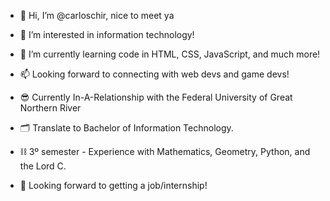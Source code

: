 - 👋 Hi, I’m @carloschir, nice to meet ya
- 👀 I’m interested in information technology!
- 🌱 I’m currently learning code in HTML, CSS, JavaScript, and much more!
- 📫 Looking forward to connecting with web devs and game devs!

- 😎 Currently In-A-Relationship with the Federal University of Great Northern River
- 🗂 Translate to Bachelor of Information Technology.
- ⛓ 3º semester - Experience with Mathematics, Geometry, Python, and the Lord C. 
- 📌 Looking forward to getting a job/internship!

<!---
This comment is public, be careful haha (:))
It just doesn't show on the GitHub page but it exists...
--->
